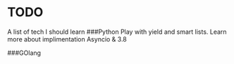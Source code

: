 # TODO
A list of tech I should learn
###Python
Play with yield and smart lists. Learn more about implimentation
Asyncio & 3.8

###GOlang
